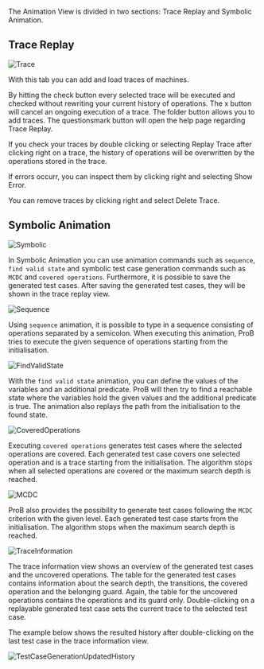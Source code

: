 The Animation View is divided in two sections: Trace Replay and Symbolic Animation.
## <a id="Trace"> Trace Replay </a>

![Trace](../screenshots/Animation/Replay.png)

With this tab you can add and load traces of machines.

By hitting the check button every selected trace will be executed and checked without rewriting your current history of operations. The x button will cancel an ongoing execution of a trace. The folder button allows you to add traces. The questionsmark button will open the help page regarding Trace Replay.

If you check your traces by double clicking or selecting Replay Trace after clicking right on a trace, the history of operations will be overwritten by the operations stored in the trace.

If errors occurr, you can inspect them by clicking right and selecting Show Error.

You can remove traces by clicking right and select Delete Trace.
## <a id="Symbolic"> Symbolic Animation </a> 

![Symbolic](../screenshots/Animation/Symbolic.png)

In Symbolic Animation you can use animation commands such as `sequence`, `find valid state` and symbolic test case
generation commands such as `MCDC` and `covered operations`. Furthermore, it is possible to save the generated test
cases. After saving the generated test cases, they will be shown in the trace replay view.

![Sequence](../screenshots/Animation/Sequence.png)

Using `sequence` animation, it is possible to type in a sequence consisting of operations separated by a semicolon.
When executing this animation, ProB tries to execute the given sequence of operations starting from the initialisation.

![FindValidState](../screenshots/Animation/FindValidState.png)

With the `find valid state` animation, you can define the values of the variables and an additional predicate. 
ProB will then try to find a reachable state where the variables hold the given values and the additional predicate 
is true. The animation also replays the path from the initialisation to the found state.

![CoveredOperations](../screenshots/Animation/CoveredOperations.png)

Executing `covered operations` generates test cases where the selected operations are covered. Each generated test
case covers one selected operation and is a trace starting from the initialisation. The algorithm stops when all selected 
operations are covered or the maximum search depth is reached.

![MCDC](../screenshots/Animation/MCDC.png)

ProB also provides the possibility to generate test cases following the `MCDC` criterion with the given level.
Each generated test case starts from the initialisation. The algorithm stops when the maximum search depth is reached. 

![TraceInformation](../screenshots/Animation/TraceInformation.png)

The trace information view shows an overview of the generated test cases and the uncovered operations. The table for the
generated test cases contains information about the search depth, the transitions, the covered operation and the belonging
guard. Again, the table for the uncovered operations contains the operations and its guard only. Double-clicking on a
replayable generated test case sets the current trace to the selected test case.

The example below shows the resulted history after double-clicking on the last test case in the trace information view.

![TestCaseGenerationUpdatedHistory](../screenshots/Animation/TestCaseGenerationUpdatedHistory.png)